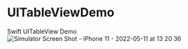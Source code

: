 # UITableViewDemo
Swift UITableView Demo
![Simulator Screen Shot - iPhone 11 - 2022-05-11 at 13 20 36](https://user-images.githubusercontent.com/97139344/167909266-35d28000-a3ce-45f0-b57d-ee54256bc594.png)
